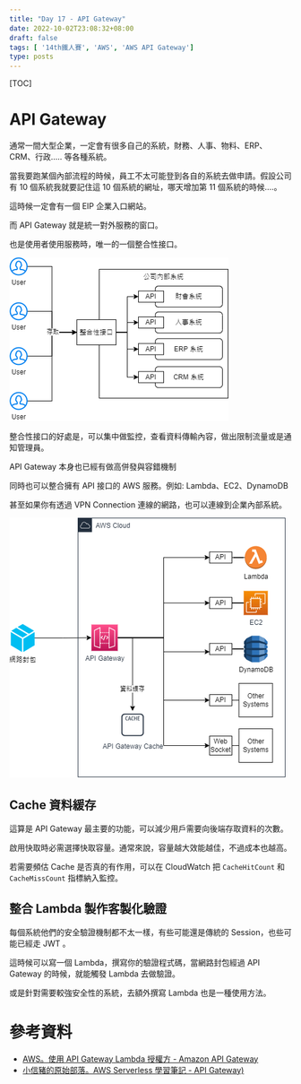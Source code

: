 ```yaml
---
title: "Day 17 - API Gateway"
date: 2022-10-02T23:08:32+08:00
draft: false
tags: [ '14th鐵人賽', 'AWS', 'AWS API Gateway']
type: posts
---
```



[TOC]

# API Gateway

通常一間大型企業，一定會有很多自己的系統，財務、人事、物料、ERP、CRM、行政..... 等各種系統。

當我要跑某個內部流程的時候，員工不太可能登到各自的系統去做申請。假設公司有 10 個系統我就要記住這 10 個系統的網址，哪天增加第 11 個系統的時候....。

這時候一定會有一個 EIP 企業入口網站。

而 API Gateway 就是統一對外服務的窗口。

也是使用者使用服務時，唯一的一個整合性接口。

![傳統 EIP 系統架構.drawio](https://raw.githubusercontent.com/kenhong4134/blog-for-it/main/content/posts/iThome%20%E9%90%B5%E4%BA%BA%E8%B3%BD/2022/images/傳統EIP系統架構.drawio.png)


整合性接口的好處是，可以集中做監控，查看資料傳輸內容，做出限制流量或是通知管理員。

API Gateway 本身也已經有做高併發與容錯機制

同時也可以整合擁有 API 接口的 AWS 服務。例如: Lambda、EC2、DynamoDB

甚至如果你有透過 VPN Connection 連線的網路，也可以連線到企業內部系統。

![AWS API Gateway.drawio](https://raw.githubusercontent.com/kenhong4134/blog-for-it/main/content/posts/iThome%20%E9%90%B5%E4%BA%BA%E8%B3%BD/2022/images/AWS-API-Gateway.drawio.png)



## Cache 資料緩存

這算是 API Gateway 最主要的功能，可以減少用戶需要向後端存取資料的次數。

啟用快取時必需選擇快取容量。通常來說，容量越大效能越佳，不過成本也越高。



若需要頻估 Cache 是否真的有作用，可以在 CloudWatch 把 `CacheHitCount` 和 `CacheMissCount` 指標納入監控。





## 整合 Lambda 製作客製化驗證

每個系統他們的安全驗證機制都不太一樣，有些可能還是傳統的 Session，也些可能已經走 JWT 。

這時候可以寫一個 Lambda，撰寫你的驗證程式碼，當網路封包經過 API Gateway 的時候，就能觸發 Lambda 去做驗證。

或是針對需要較強安全性的系統，去額外撰寫 Lambda 也是一種使用方法。





# 參考資料

- [AWS。使用 API Gateway Lambda 授權方 - Amazon API Gateway](https://docs.aws.amazon.com/zh_tw/apigateway/latest/developerguide/apigateway-use-lambda-authorizer.html)
- [小信豬的原始部落。AWS Serverless 學習筆記 - API Gateway)](https://godleon.github.io/blog/Serverless/AWS-Serverless_API-Gateway/)

